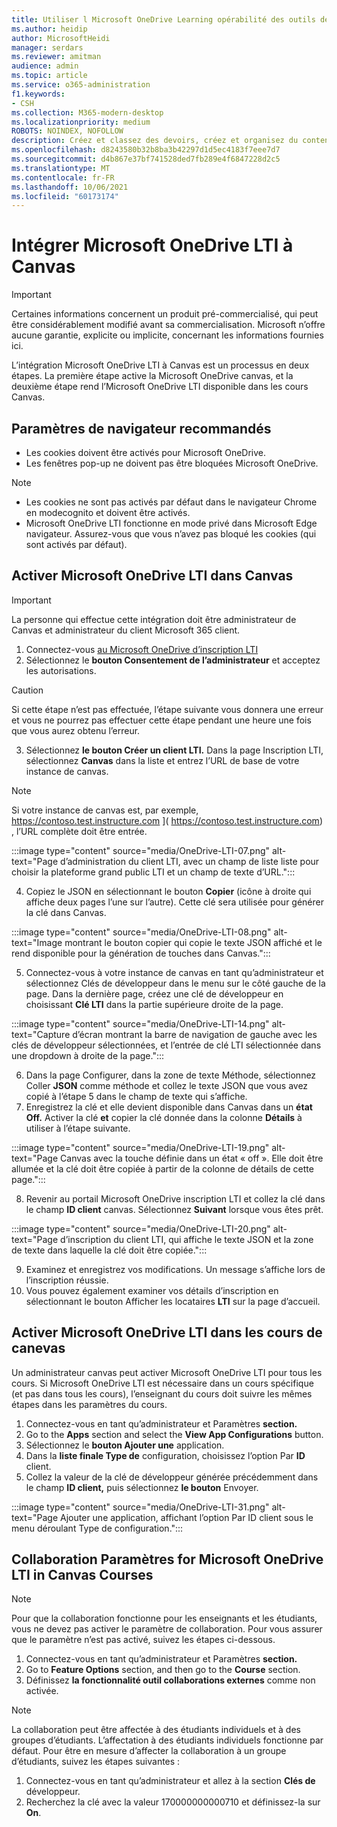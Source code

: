 ```yaml
---
title: Utiliser l Microsoft OneDrive Learning opérabilité des outils de gestion
ms.author: heidip
author: MicrosoftHeidi
manager: serdars
ms.reviewer: amitman
audience: admin
ms.topic: article
ms.service: o365-administration
f1.keywords:
- CSH
ms.collection: M365-modern-desktop
ms.localizationpriority: medium
ROBOTS: NOINDEX, NOFOLLOW
description: Créez et classez des devoirs, créez et organisez du contenu de cours et collaborez sur des fichiers en temps réel avec la nouvelle application d’interopérabilité Microsoft OneDrive Learning Tools.
ms.openlocfilehash: d8243580b32b8ba3b42297d1d5ec4183f7eee7d7
ms.sourcegitcommit: d4b867e37bf741528ded7fb289e4f6847228d2c5
ms.translationtype: MT
ms.contentlocale: fr-FR
ms.lasthandoff: 10/06/2021
ms.locfileid: "60173174"
---
```

# <a name="integrate-microsoft-onedrive-lti-with-canvas"></a>Intégrer Microsoft OneDrive LTI à Canvas

> [!IMPORTANT]
> Certaines informations concernent un produit pré-commercialisé, qui peut être considérablement modifié avant sa commercialisation. Microsoft n’offre aucune garantie, explicite ou implicite, concernant les informations fournies ici.

L’intégration Microsoft OneDrive LTI à Canvas est un processus en deux étapes. La première étape active la Microsoft OneDrive canvas, et la deuxième étape rend l’Microsoft OneDrive LTI disponible dans les cours Canvas.

## <a name="recommended-browser-settings"></a>Paramètres de navigateur recommandés

- Les cookies doivent être activés pour Microsoft OneDrive.
- Les fenêtres pop-up ne doivent pas être bloquées Microsoft OneDrive.

> [!NOTE]
> - Les cookies ne sont pas activés par défaut dans le navigateur Chrome en modecognito et doivent être activés.
> - Microsoft OneDrive LTI fonctionne en mode privé dans Microsoft Edge navigateur. Assurez-vous que vous n’avez pas bloqué les cookies (qui sont activés par défaut).

## <a name="enable-microsoft-onedrive-lti-in-canvas"></a>Activer Microsoft OneDrive LTI dans Canvas

> [!IMPORTANT]
> La personne qui effectue cette intégration doit être administrateur de Canvas et administrateur du client Microsoft 365 client.

1. Connectez-vous <a href="https://onedrivelti.microsoft.com/admin" target="_blank">au Microsoft OneDrive d’inscription LTI</a>
1. Sélectionnez le **bouton Consentement de l’administrateur** et acceptez les autorisations.

> [!CAUTION]
> Si cette étape n’est pas effectuée, l’étape suivante vous donnera une erreur et vous ne pourrez pas effectuer cette étape pendant une heure une fois que vous aurez obtenu l’erreur.

3. Sélectionnez **le bouton Créer un client LTI.** Dans la page Inscription LTI, sélectionnez **Canvas** dans la liste et entrez l’URL de base de votre instance de canvas.

> [!NOTE]
> Si votre instance de canvas est, par exemple, https://contoso.test.instructure.com ]( https://contoso.test.instructure.com) , l’URL complète doit être entrée.

:::image type="content" source="media/OneDrive-LTI-07.png" alt-text="Page d’administration du client LTI, avec un champ de liste liste pour choisir la plateforme grand public LTI et un champ de texte d’URL.":::

4. Copiez le JSON en sélectionnant le bouton **Copier** (icône à droite qui affiche deux pages l’une sur l’autre). Cette clé sera utilisée pour générer la clé dans Canvas.

:::image type="content" source="media/OneDrive-LTI-08.png" alt-text="Image montrant le bouton copier qui copie le texte JSON affiché et le rend disponible pour la génération de touches dans Canvas.":::

5. Connectez-vous à votre instance  de canvas en tant qu’administrateur et sélectionnez Clés de développeur dans le menu sur le côté gauche de la page. Dans la dernière page, créez une clé de développeur en choisissant **Clé LTI** dans la partie supérieure droite de la page.

:::image type="content" source="media/OneDrive-LTI-14.png" alt-text="Capture d’écran montrant la barre de navigation de gauche avec les clés de développeur sélectionnées, et l’entrée de clé LTI sélectionnée dans une dropdown à droite de la page.":::

6. Dans la page Configurer,  dans la zone de texte Méthode, sélectionnez Coller **JSON** comme méthode et collez le texte JSON que vous avez copié à l’étape 5 dans le champ de texte qui s’affiche.
7. Enregistrez la clé et elle devient disponible dans Canvas dans un **état Off.** Activer la clé **et** copier la clé donnée dans la colonne **Détails** à utiliser à l’étape suivante.

:::image type="content" source="media/OneDrive-LTI-19.png" alt-text="Page Canvas avec la touche définie dans un état « off ». Elle doit être allumée et la clé doit être copiée à partir de la colonne de détails de cette page.":::

8. Revenir au portail Microsoft OneDrive inscription LTI et collez la clé dans le champ **ID client** canvas. Sélectionnez **Suivant** lorsque vous êtes prêt.

:::image type="content" source="media/OneDrive-LTI-20.png" alt-text="Page d’inscription du client LTI, qui affiche le texte JSON et la zone de texte dans laquelle la clé doit être copiée.":::

9. Examinez et enregistrez vos modifications. Un message s’affiche lors de l’inscription réussie.
10. Vous pouvez également examiner vos détails d’inscription en sélectionnant le bouton Afficher les locataires **LTI** sur la page d’accueil.

## <a name="enable-microsoft-onedrive-lti-in-canvas-courses"></a>Activer Microsoft OneDrive LTI dans les cours de canevas

Un administrateur canvas peut activer Microsoft OneDrive LTI pour tous les cours. Si Microsoft OneDrive LTI est nécessaire dans un cours spécifique (et pas dans tous les cours), l’enseignant du cours doit suivre les mêmes étapes dans les paramètres du cours.

1. Connectez-vous en tant qu’administrateur et Paramètres **section.**
2. Go to the **Apps** section and select the **View App Configurations** button.
3. Sélectionnez le **bouton Ajouter une** application.
4. Dans la **liste finale Type de** configuration, choisissez l’option Par **ID** client.
5. Collez la valeur de la clé de développeur générée précédemment dans le champ **ID client,** puis sélectionnez **le bouton** Envoyer.

:::image type="content" source="media/OneDrive-LTI-31.png" alt-text="Page Ajouter une application, affichant l’option Par ID client sous le menu déroulant Type de configuration.":::

## <a name="collaboration-settings-for-microsoft-onedrive-lti-in-canvas-courses"></a>Collaboration Paramètres for Microsoft OneDrive LTI in Canvas Courses

> [!NOTE]
> Pour que la collaboration fonctionne pour les enseignants et les étudiants, vous ne devez pas activer le paramètre de collaboration. Pour vous assurer que le paramètre n’est pas activé, suivez les étapes ci-dessous.

1. Connectez-vous en tant qu’administrateur et Paramètres **section.**
1. Go to **Feature Options** section, and then go to the **Course** section.
1. Définissez **la fonctionnalité outil collaborations externes** comme non activée.

> [!NOTE]
> La collaboration peut être affectée à des étudiants individuels et à des groupes d’étudiants. L’affectation à des étudiants individuels fonctionne par défaut. Pour être en mesure d’affecter la collaboration à un groupe d’étudiants, suivez les étapes suivantes :

1. Connectez-vous en tant qu’administrateur et allez à la section **Clés de** développeur.
1. Recherchez la clé avec la valeur 170000000000710 et définissez-la sur **On**.
